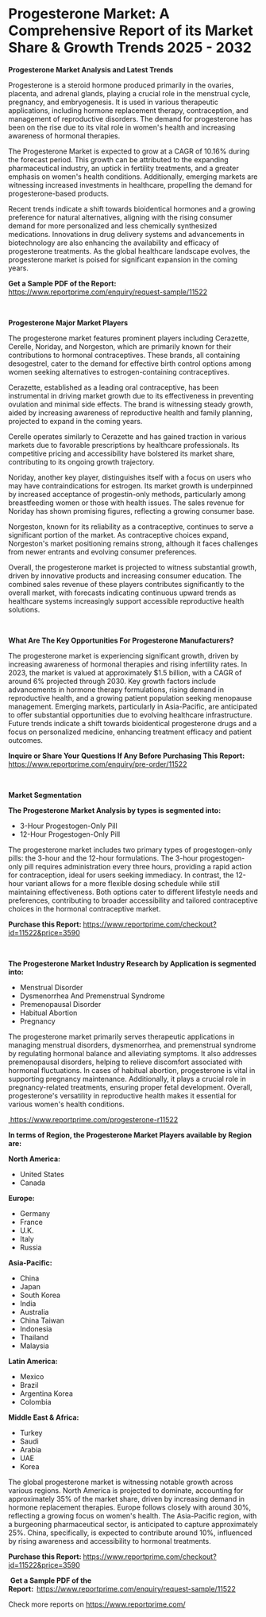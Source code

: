 <p><h1>Progesterone Market: A Comprehensive Report of its Market Share & Growth Trends 2025 - 2032</h1></p><p><strong>Progesterone Market Analysis and Latest Trends</strong></p>
<p><p>Progesterone is a steroid hormone produced primarily in the ovaries, placenta, and adrenal glands, playing a crucial role in the menstrual cycle, pregnancy, and embryogenesis. It is used in various therapeutic applications, including hormone replacement therapy, contraception, and management of reproductive disorders. The demand for progesterone has been on the rise due to its vital role in women's health and increasing awareness of hormonal therapies.</p><p>The Progesterone Market is expected to grow at a CAGR of 10.16% during the forecast period. This growth can be attributed to the expanding pharmaceutical industry, an uptick in fertility treatments, and a greater emphasis on women's health conditions. Additionally, emerging markets are witnessing increased investments in healthcare, propelling the demand for progesterone-based products.</p><p>Recent trends indicate a shift towards bioidentical hormones and a growing preference for natural alternatives, aligning with the rising consumer demand for more personalized and less chemically synthesized medications. Innovations in drug delivery systems and advancements in biotechnology are also enhancing the availability and efficacy of progesterone treatments. As the global healthcare landscape evolves, the progesterone market is poised for significant expansion in the coming years.</p></p>
<p><strong>Get a Sample PDF of the Report:&nbsp;</strong> <a href="https://www.reportprime.com/enquiry/request-sample/11522?utm_campaign=3059&utm_medium=2&utm_source=Github&utm_content=ia&utm_term=20032025&utm_id=progesterone">https://www.reportprime.com/enquiry/request-sample/11522</a></p>
<p>&nbsp;</p>
<p><strong>Progesterone Major Market Players</strong></p>
<p><p>The progesterone market features prominent players including Cerazette, Cerelle, Noriday, and Norgeston, which are primarily known for their contributions to hormonal contraceptives. These brands, all containing desogestrel, cater to the demand for effective birth control options among women seeking alternatives to estrogen-containing contraceptives.</p><p>Cerazette, established as a leading oral contraceptive, has been instrumental in driving market growth due to its effectiveness in preventing ovulation and minimal side effects. The brand is witnessing steady growth, aided by increasing awareness of reproductive health and family planning, projected to expand in the coming years.</p><p>Cerelle operates similarly to Cerazette and has gained traction in various markets due to favorable prescriptions by healthcare professionals. Its competitive pricing and accessibility have bolstered its market share, contributing to its ongoing growth trajectory.</p><p>Noriday, another key player, distinguishes itself with a focus on users who may have contraindications for estrogen. Its market growth is underpinned by increased acceptance of progestin-only methods, particularly among breastfeeding women or those with health issues. The sales revenue for Noriday has shown promising figures, reflecting a growing consumer base.</p><p>Norgeston, known for its reliability as a contraceptive, continues to serve a significant portion of the market. As contraceptive choices expand, Norgeston's market positioning remains strong, although it faces challenges from newer entrants and evolving consumer preferences.</p><p>Overall, the progesterone market is projected to witness substantial growth, driven by innovative products and increasing consumer education. The combined sales revenue of these players contributes significantly to the overall market, with forecasts indicating continuous upward trends as healthcare systems increasingly support accessible reproductive health solutions.</p></p>
<p>&nbsp;</p>
<p><strong>What Are The Key Opportunities For Progesterone Manufacturers?</strong></p>
<p><p>The progesterone market is experiencing significant growth, driven by increasing awareness of hormonal therapies and rising infertility rates. In 2023, the market is valued at approximately $1.5 billion, with a CAGR of around 6% projected through 2030. Key growth factors include advancements in hormone therapy formulations, rising demand in reproductive health, and a growing patient population seeking menopause management. Emerging markets, particularly in Asia-Pacific, are anticipated to offer substantial opportunities due to evolving healthcare infrastructure. Future trends indicate a shift towards bioidentical progesterone drugs and a focus on personalized medicine, enhancing treatment efficacy and patient outcomes.</p></p>
<p><strong>Inquire or Share Your Questions If Any Before Purchasing This Report:</strong> <a href="https://www.reportprime.com/enquiry/pre-order/11522?utm_campaign=3059&utm_medium=2&utm_source=Github&utm_content=ia&utm_term=20032025&utm_id=progesterone">https://www.reportprime.com/enquiry/pre-order/11522</a></p>
<p>&nbsp;</p>
<p><strong>Market Segmentation</strong></p>
<p><strong>The Progesterone Market Analysis by types is segmented into:</strong></p>
<p><ul><li>3-Hour Progestogen-Only Pill</li><li>12-Hour Progestogen-Only Pill</li></ul></p>
<p><p>The progesterone market includes two primary types of progestogen-only pills: the 3-hour and the 12-hour formulations. The 3-hour progestogen-only pill requires administration every three hours, providing a rapid action for contraception, ideal for users seeking immediacy. In contrast, the 12-hour variant allows for a more flexible dosing schedule while still maintaining effectiveness. Both options cater to different lifestyle needs and preferences, contributing to broader accessibility and tailored contraceptive choices in the hormonal contraceptive market.</p></p>
<p><strong>Purchase this Report:&nbsp;</strong><a href="https://www.reportprime.com/checkout?id=11522&price=3590&utm_campaign=3059&utm_medium=2&utm_source=Github&utm_content=ia&utm_term=20032025&utm_id=progesterone">https://www.reportprime.com/checkout?id=11522&price=3590</a></p>
<p>&nbsp;</p>
<p><strong>The Progesterone Market Industry Research by Application is segmented into:</strong></p>
<p><ul><li>Menstrual Disorder</li><li>Dysmenorrhea And Premenstrual Syndrome</li><li>Premenopausal Disorder</li><li>Habitual Abortion</li><li>Pregnancy</li></ul></p>
<p><p>The progesterone market primarily serves therapeutic applications in managing menstrual disorders, dysmenorrhea, and premenstrual syndrome by regulating hormonal balance and alleviating symptoms. It also addresses premenopausal disorders, helping to relieve discomfort associated with hormonal fluctuations. In cases of habitual abortion, progesterone is vital in supporting pregnancy maintenance. Additionally, it plays a crucial role in pregnancy-related treatments, ensuring proper fetal development. Overall, progesterone's versatility in reproductive health makes it essential for various women's health conditions.</p></p>
<p><a href="https://www.reportprime.com/progesterone-r11522?utm_campaign=3059&utm_medium=2&utm_source=Github&utm_content=ia&utm_term=20032025&utm_id=progesterone">&nbsp;https://www.reportprime.com/progesterone-r11522</a></p>
<p><strong>In terms of Region, the Progesterone Market Players available by Region are:</strong></p>
<p>
    <p> <strong> North America: </strong>
        <ul>
            <li>United States</li>
            <li>Canada</li>
        </ul>
        </p> 
    <p> <strong> Europe: </strong>
        <ul>
            <li>Germany</li>
            <li>France</li>
            <li>U.K.</li>
            <li>Italy</li>
            <li>Russia</li>
        </ul>
        </p> 
    <p> <strong> Asia-Pacific: </strong>
        <ul>
            <li>China</li>
            <li>Japan</li>
            <li>South Korea</li>
            <li>India</li>
            <li>Australia</li>
            <li>China Taiwan</li>
            <li>Indonesia</li>
            <li>Thailand</li>
            <li>Malaysia</li>
        </ul>
        </p> 
    <p> <strong> Latin America: </strong>
        <ul>
            <li>Mexico</li>
            <li>Brazil</li>
            <li>Argentina Korea</li>
            <li>Colombia</li>
        </ul>
        </p> 
    <p> <strong> Middle East & Africa: </strong>
        <ul>
            <li>Turkey</li>
            <li>Saudi</li>
            <li>Arabia</li>
            <li>UAE</li>
            <li>Korea</li>
        </ul>
    </p>
    </p>
<p><p>The global progesterone market is witnessing notable growth across various regions. North America is projected to dominate, accounting for approximately 35% of the market share, driven by increasing demand in hormone replacement therapies. Europe follows closely with around 30%, reflecting a growing focus on women's health. The Asia-Pacific region, with a burgeoning pharmaceutical sector, is anticipated to capture approximately 25%. China, specifically, is expected to contribute around 10%, influenced by rising awareness and accessibility to hormonal treatments.</p></p>
<p><strong>Purchase this Report: </strong><a href="https://www.reportprime.com/checkout?id=11522&price=3590&utm_campaign=3059&utm_medium=2&utm_source=Github&utm_content=ia&utm_term=20032025&utm_id=progesterone">https://www.reportprime.com/checkout?id=11522&price=3590</a></p>
<p>&nbsp;<strong>Get a Sample PDF of the Report:&nbsp;&nbsp;</strong><a href="https://www.reportprime.com/enquiry/request-sample/11522?utm_campaign=3059&utm_medium=2&utm_source=Github&utm_content=ia&utm_term=20032025&utm_id=progesterone">https://www.reportprime.com/enquiry/request-sample/11522</a></p>
<p><strong></strong></p>
<p>Check more reports on <a href="https://www.reportprime.com/?utm_campaign=3059&utm_medium=2&utm_source=Github&utm_content=ia&utm_term=20032025&utm_id=progesterone">https://www.reportprime.com/</a></p>
